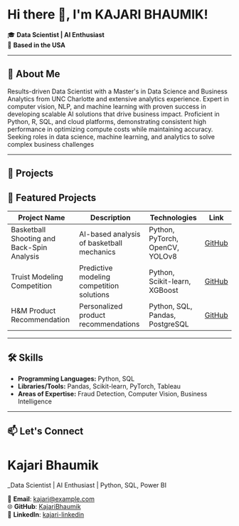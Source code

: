 # Hi there 👋, I'm KAJARI BHAUMIK! 

🎓 **Data Scientist | AI Enthusiast**  
📍 **Based in the USA**

---

## 🚀 About Me
Results-driven Data Scientist with a Master's in Data Science and Business Analytics from UNC Charlotte and extensive analytics experience. Expert in computer vision, NLP, and machine learning with proven success in developing scalable AI solutions that drive business impact. Proficient in Python, R, SQL, and cloud platforms, demonstrating consistent high performance in optimizing compute costs while maintaining accuracy. Seeking roles in data science, machine learning, and analytics to solve complex business challenges

---

## 🌟 Projects
## 🌟 Featured Projects


| Project Name                             | Description                                 | Technologies                      | Link                                                                                  |
|------------------------------------------|---------------------------------------------|-----------------------------------|---------------------------------------------------------------------------------------|
| Basketball Shooting and Back-Spin Analysis | AI-based analysis of basketball mechanics   | Python, PyTorch, OpenCV, YOLOv8  | [GitHub](https://github.com/KajariBhaumik/BasketballShootingAnalysis)                |
| Truist Modeling Competition              | Predictive modeling competition solutions   | Python, Scikit-learn, XGBoost    | [GitHub](https://github.com/KajariBhaumik/Truist_modeling_competition)               |
| H&M Product Recommendation               | Personalized product recommendations        | Python, SQL, Pandas, PostgreSQL  | [GitHub](https://github.com/KajariBhaumik/HnM_Product_Recommendation?tab=readme-ov-file) |


---

## 🛠 Skills
- **Programming Languages:** Python, SQL  
- **Libraries/Tools:** Pandas, Scikit-learn, PyTorch, Tableau  
- **Areas of Expertise:** Fraud Detection, Computer Vision, Business Intelligence  

---

## 📫 Let's Connect

# Kajari Bhaumik
_Data Scientist | AI Enthusiast | Python, SQL, Power BI

📧 **Email**: [kajari@example.com](mailto:kajari@example.com)  
🌐 **GitHub**: [KajariBhaumik](https://github.com/KajariBhaumik)  
🔗 **LinkedIn**: [kajari-linkedin](https://www.linkedin.com/in/kajaribhaumik/)  


<!--

## Hi there 👋


**KajariBhaumik/KajariBhaumik** is a ✨ _special_ ✨ repository because its `README.md` (this file) appears on your GitHub profile.

Here are some ideas to get you started:

- 🔭 I’m currently working on ...
- 🌱 I’m currently learning ...
- 👯 I’m looking to collaborate on ...
- 🤔 I’m looking for help with ...
- 💬 Ask me about ...
- 📫 How to reach me: ...
- 😄 Pronouns: ...
- ⚡ Fun fact: ...
-->
